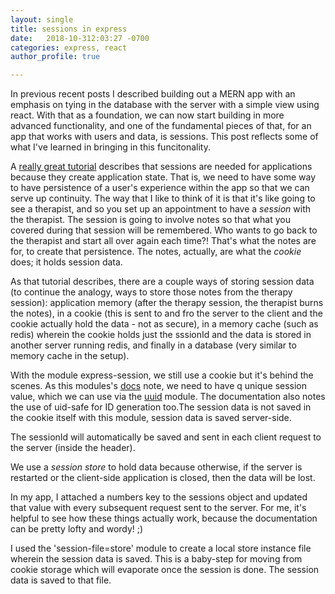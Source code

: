 ```yaml
---
layout: single
title: sessions in express
date:   2018-10-312:03:27 -0700
categories: express, react
author_profile: true

---
```


In previous recent posts I described building out a MERN app with an emphasis on tying in the database with the server with a simple view using react. With that as a foundation, we can now start building in more advanced functionality, and one of the fundamental pieces of that, for an app that works with users and data, is sessions. This post reflects some of what I've learned in bringing in this funcitonality.

A [really great tutorial](https://nodewebapps.com/2017/06/18/how-do-nodejs-sessions-work/) describes that sessions are needed for applications because they create application state. That is, we need to have some way to have persistence of a user's experience within the app so that we can serve up continuity. The way that I like to think of it is that it's like going to see a therapist, and so you set up an appointment to have a *session* with the therapist. The session is going to involve notes so that what you covered during that session will be remembered. Who wants to go back to the therapist and start all over again each time?! That's what the notes are for, to create that persistence. The notes, actually, are what the *cookie* does; it holds session data.

As that tutorial describes, there are a couple ways of storing session data (to continue the analogy, ways to store those notes from the therapy session): application memory (after the therapy session, the therapist burns the notes), in a cookie (this is sent to and fro the server to the client and the cookie actually hold the data - not as secure), in a memory cache (such as redis) wherein the cookie holds just the sssionId and the data is stored in another server running redis, and finally in a database (very similar to memory cache in the setup).

With the module express-session, we still use a cookie but it's behind the scenes. As this modules's [docs](https://www.npmjs.com/package/express-session) note, we need to have q unique session value, which we can use via the [uuid](https://www.npmjs.com/package/uuid) module. The documentation also notes the use of uid-safe for ID generation too.The session data is not saved in the cookie itself with this module, session data is saved server-side.

The sessionId will automatically be saved and sent in each client request to the server (inside the header).

We use a *session store* to hold data because otherwise, if the server is restarted or the client-side application is closed, then the data will be lost.

In my app, I attached a numbers key to the sessions object and updated that value with every subsequent request sent to the server. For me, it's helpful to see how these things actually work, because the documentation can be pretty lofty and wordy! ;)

I used the 'session-file=store' module to create a local store instance file wherein the session data is saved. This is a baby-step for moving from cookie storage which will evaporate once the session is done. The session data is saved to that file.
